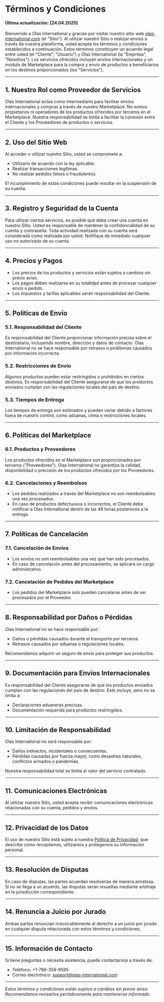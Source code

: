 # Términos y Condiciones

#### Última actualización: [24.04.2025]

Bienvenido a Olas International y gracias por visitar nuestro sitio web [olas-international.com](https://olas-international.com) (el "Sitio"). Al utilizar nuestro Sitio o realizar envíos a través de nuestra plataforma, usted acepta los términos y condiciones establecidos a continuación. Estos términos constituyen un acuerdo legal entre usted (el "Cliente", "Usuario") y Olas International (la "Empresa", "Nosotros"). Los servicios ofrecidos incluyen envíos internacionales y un módulo de Marketplace para la compra y envío de productos a beneficiarios en los destinos proporcionados (los "Servicios").

---

## 1. Nuestro Rol como Proveedor de Servicios

Olas International actúa como intermediario para facilitar envíos internacionales y compras a través de nuestro Marketplace. No somos propietarios ni operadores de los productos ofrecidos por terceros en el Marketplace. Nuestra responsabilidad se limita a facilitar la conexión entre el Cliente y los Proveedores de productos o servicios.

---

## 2. Uso del Sitio Web

Al acceder o utilizar nuestro Sitio, usted se compromete a:
- Utilizarlo de acuerdo con la ley aplicable.
- Realizar transacciones legítimas.
- No realizar pedidos falsos o fraudulentos.

El incumplimiento de estas condiciones puede resultar en la suspensión de su cuenta.

---

## 3. Registro y Seguridad de la Cuenta

Para utilizar ciertos servicios, es posible que deba crear una cuenta en nuestro Sitio. Usted es responsable de mantener la confidencialidad de su cuenta y contraseña. Toda actividad realizada con su cuenta será considerada como realizada por usted. Notifique de inmediato cualquier uso no autorizado de su cuenta.

---

## 4. Precios y Pagos

- Los precios de los productos y servicios están sujetos a cambios sin previo aviso.
- Los pagos deben realizarse en su totalidad antes de procesar cualquier envío o pedido.
- Los impuestos y tarifas aplicables serán responsabilidad del Cliente.

---

## 5. Políticas de Envío

### 5.1. Responsabilidad del Cliente
Es responsabilidad del Cliente proporcionar información precisa sobre el destinatario, incluyendo nombre, dirección y datos de contacto. Olas International no se hace responsable por retrasos o problemas causados por información incorrecta.

### 5.2. Restricciones de Envío
Algunos productos pueden estar restringidos o prohibidos en ciertos destinos. Es responsabilidad del Cliente asegurarse de que los productos enviados cumplan con las regulaciones locales del país de destino.

### 5.3. Tiempos de Entrega
Los tiempos de entrega son estimados y pueden variar debido a factores fuera de nuestro control, como aduanas, clima o restricciones locales.

---

## 6. Políticas del Marketplace

### 6.1. Productos y Proveedores
Los productos ofrecidos en el Marketplace son proporcionados por terceros ("Proveedores"). Olas International no garantiza la calidad, disponibilidad o precisión de los productos ofrecidos por los Proveedores.

### 6.2. Cancelaciones y Reembolsos
- Los pedidos realizados a través del Marketplace no son reembolsables una vez procesados.
- En caso de productos defectuosos o incorrectos, el Cliente debe notificar a Olas International dentro de las 48 horas posteriores a la entrega.

---

## 7. Políticas de Cancelación

### 7.1. Cancelación de Envíos
- Los envíos no son reembolsables una vez que han sido procesados.
- En caso de cancelación antes del procesamiento, se aplicará un cargo administrativo.

### 7.2. Cancelación de Pedidos del Marketplace
- Los pedidos del Marketplace solo pueden cancelarse antes de ser procesados por el Proveedor.

---

## 8. Responsabilidad por Daños o Pérdidas

Olas International no se hace responsable por:
- Daños o pérdidas causados durante el transporte por terceros.
- Retrasos causados por aduanas o regulaciones locales.

Recomendamos adquirir un seguro de envío para proteger sus productos.

---

## 9. Documentación para Envíos Internacionales

Es responsabilidad del Cliente asegurarse de que los productos enviados cumplan con las regulaciones del país de destino. Esto incluye, pero no se limita a:
- Declaraciones aduaneras precisas.
- Documentación requerida para productos restringidos.

---

## 10. Limitación de Responsabilidad

Olas International no será responsable por:
- Daños indirectos, incidentales o consecuentes.
- Pérdidas causadas por fuerza mayor, como desastres naturales, conflictos armados o pandemias.

Nuestra responsabilidad total se limita al valor del servicio contratado.

---

## 11. Comunicaciones Electrónicas

Al utilizar nuestro Sitio, usted acepta recibir comunicaciones electrónicas relacionadas con su cuenta, pedidos y envíos.

---

## 12. Privacidad de los Datos

El uso de nuestro Sitio está sujeto a nuestra [Política de Privacidad](https://olas-international.com/privacy-policy), que describe cómo recopilamos, utilizamos y protegemos su información personal.

---

## 13. Resolución de Disputas

En caso de disputas, las partes acuerdan resolverlas de manera amistosa. Si no se llega a un acuerdo, las disputas serán resueltas mediante arbitraje en la jurisdicción correspondiente.

---

## 14. Renuncia a Juicio por Jurado

Ambas partes renuncian irrevocablemente al derecho a un juicio por jurado en cualquier disputa relacionada con estos términos y condiciones.

---

## 15. Información de Contacto

Si tiene preguntas o necesita asistencia, puede contactarnos a través de:
- Teléfono: +1-786-358-9595
- Correo electrónico: support@olas-international.com

---

*Estos términos y condiciones están sujetos a cambios sin previo aviso. Recomendamos revisarlos periódicamente para mantenerse informado.*